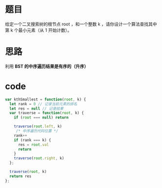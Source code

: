 # 题目
给定一个二叉搜索树的根节点 root ，和一个整数 k ，请你设计一个算法查找其中第 k 个最小元素（从 1 开始计数）。

# 思路

利用 **BST 的中序遍历结果是有序的（升序）**


# code
```js
var kthSmallest = function(root, k) {
  let rank = 0 // 记录当前元素的排名
  let res = null // 记录结果
  var traverse = function(root, k) {
    if (root === null) return

    traverse(root.left, k)
     /* 中序遍历代码位置 */
    rank++
    if (rank === k) {
      res = root.val
      return
    }
    traverse(root.right, k)
  };

  traverse(root, k)
  return res
};
```